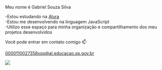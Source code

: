 Meu nome é Gabriel Souza Silva

-Estou estudando na [Alura](https://www.alura.com.br)  
-Estou me desenvolvendo na linguagem JavaScript  
-Utilizo esse espaço para minha organização e compartilhamento dos meu projetos desenvolvidos  

Você pode entrar em contato comigo 📫

0000110027358xsp@al.educacao.sp.gov.br

![](https://media1.tenor.com/m/opEBWw0uddoAAAAC/umm.gif)

